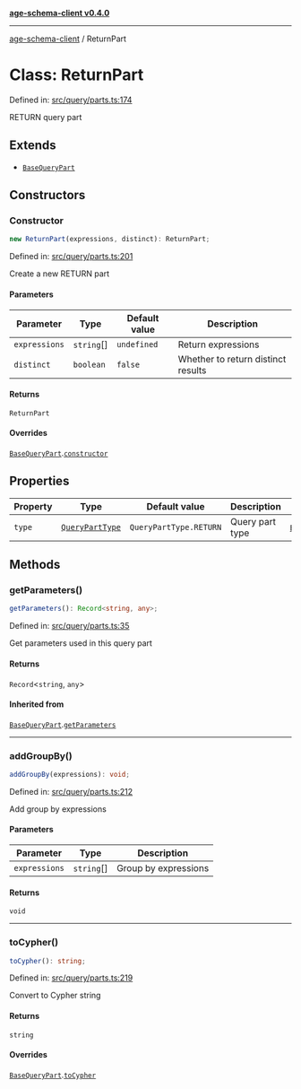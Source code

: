 [**age-schema-client v0.4.0**](../index.md)

***

[age-schema-client](../index.md) / ReturnPart

# Class: ReturnPart

Defined in: [src/query/parts.ts:174](https://github.com/standardbeagle/ageSchemaClient/blob/main/src/query/parts.ts#L174)

RETURN query part

## Extends

- [`BaseQueryPart`](BaseQueryPart.md)

## Constructors

### Constructor

```ts
new ReturnPart(expressions, distinct): ReturnPart;
```

Defined in: [src/query/parts.ts:201](https://github.com/standardbeagle/ageSchemaClient/blob/main/src/query/parts.ts#L201)

Create a new RETURN part

#### Parameters

| Parameter | Type | Default value | Description |
| ------ | ------ | ------ | ------ |
| `expressions` | `string`[] | `undefined` | Return expressions |
| `distinct` | `boolean` | `false` | Whether to return distinct results |

#### Returns

`ReturnPart`

#### Overrides

[`BaseQueryPart`](BaseQueryPart.md).[`constructor`](BaseQueryPart.md#constructor)

## Properties

| Property | Type | Default value | Description | Overrides | Defined in |
| ------ | ------ | ------ | ------ | ------ | ------ |
| <a id="type"></a> `type` | [`QueryPartType`](../enumerations/QueryPartType.md) | `QueryPartType.RETURN` | Query part type | [`BaseQueryPart`](BaseQueryPart.md).[`type`](BaseQueryPart.md#type) | [src/query/parts.ts:178](https://github.com/standardbeagle/ageSchemaClient/blob/main/src/query/parts.ts#L178) |

## Methods

### getParameters()

```ts
getParameters(): Record<string, any>;
```

Defined in: [src/query/parts.ts:35](https://github.com/standardbeagle/ageSchemaClient/blob/main/src/query/parts.ts#L35)

Get parameters used in this query part

#### Returns

`Record`\<`string`, `any`\>

#### Inherited from

[`BaseQueryPart`](BaseQueryPart.md).[`getParameters`](BaseQueryPart.md#getparameters)

***

### addGroupBy()

```ts
addGroupBy(expressions): void;
```

Defined in: [src/query/parts.ts:212](https://github.com/standardbeagle/ageSchemaClient/blob/main/src/query/parts.ts#L212)

Add group by expressions

#### Parameters

| Parameter | Type | Description |
| ------ | ------ | ------ |
| `expressions` | `string`[] | Group by expressions |

#### Returns

`void`

***

### toCypher()

```ts
toCypher(): string;
```

Defined in: [src/query/parts.ts:219](https://github.com/standardbeagle/ageSchemaClient/blob/main/src/query/parts.ts#L219)

Convert to Cypher string

#### Returns

`string`

#### Overrides

[`BaseQueryPart`](BaseQueryPart.md).[`toCypher`](BaseQueryPart.md#tocypher)
